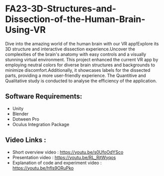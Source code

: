 # FA23-3D-Structures-and-Dissection-of-the-Human-Brain-Using-VR
Dive into the amazing world of the human brain with our VR app!Explore its 3D structure and interactive dissection experience.Uncover the complexities of the brain's anatomy with easy controls and a visually stunning virtual environment. This project enhanced the current VR app by employing neutral colors for diverse brain structures and backgrounds to minimize discomfort.Additionally, it showcases labels for the dissected parts, providing a more user-friendly experience. The Quantitive and Qualitative study is conducted to analyse the efficiency of the application.
## Software Requirements:
* Unity
* Blender
* Dotween Pro
* Oculus Integration Package
## Video Links :
 * Short overview video :  https://youtu.be/s0UfoOdYSco
 * Presentation video : https://youtu.be/RL_RjtWyqos
 * Explanation of code and experiment video : https://youtu.be/hfIs9ORuPko
